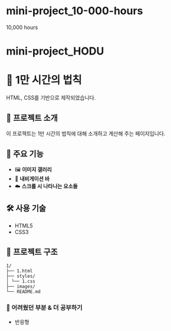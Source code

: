 # mini-project_10-000-hours
10,000 hours
# mini-project_HODU

# 🐾 1만 시간의 법칙
HTML, CSS를 기반으로 제작되었습니다.

## 📌 프로젝트 소개

이 프로젝트는 1만 시간의 법칙에 대해 소개하고 계산해 주는 페이지입니다.

## 📌 주요 기능
- 🖼️ **이미지 갤러리**
- 🧭 **내비게이션 바**
- ☁️ **스크롤 시 나타나는 요소들**

## 🛠️ 사용 기술
- HTML5
- CSS3
  
## 📁 프로젝트 구조
```
1/
├── 1.html
├── styles/
│ └── 1.css
├── images/
└── README.md
```
### 📝 어려웠던 부분 & 더 공부하기
- 반응형
